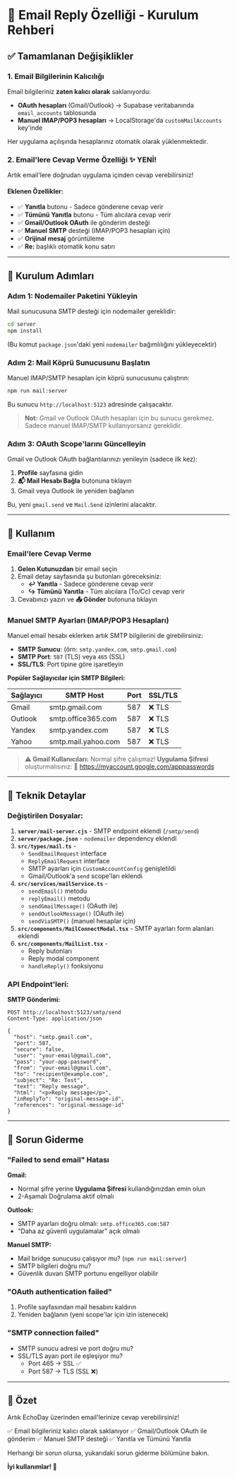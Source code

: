 # 📧 Email Reply Özelliği - Kurulum Rehberi

## ✅ Tamamlanan Değişiklikler

### 1. Email Bilgilerinin Kalıcılığı
Email bilgileriniz **zaten kalıcı olarak** saklanıyordu:
- **OAuth hesapları** (Gmail/Outlook) → Supabase veritabanında `email_accounts` tablosunda
- **Manuel IMAP/POP3 hesapları** → LocalStorage'da `customMailAccounts` key'inde

Her uygulama açılışında hesaplarınız otomatik olarak yüklenmektedir.

### 2. Email'lere Cevap Verme Özelliği ✨ YENİ!
Artık email'lere doğrudan uygulama içinden cevap verebilirsiniz!

#### Eklenen Özellikler:
- ✅ **Yanıtla** butonu - Sadece gönderene cevap verir
- ✅ **Tümünü Yanıtla** butonu - Tüm alıcılara cevap verir
- ✅ **Gmail/Outlook OAuth** ile gönderim desteği
- ✅ **Manuel SMTP** desteği (IMAP/POP3 hesapları için)
- ✅ **Orijinal mesaj** görüntüleme
- ✅ **Re:** başlıklı otomatik konu satırı

---

## 🚀 Kurulum Adımları

### Adım 1: Nodemailer Paketini Yükleyin

Mail sunucusuna SMTP desteği için nodemailer gereklidir:

```bash
cd server
npm install
```

(Bu komut `package.json`'daki yeni `nodemailer` bağımlılığını yükleyecektir)

### Adım 2: Mail Köprü Sunucusunu Başlatın

Manuel IMAP/SMTP hesapları için köprü sunucusunu çalıştırın:

```bash
npm run mail:server
```

Bu sunucu `http://localhost:5123` adresinde çalışacaktır.

> **Not:** Gmail ve Outlook OAuth hesapları için bu sunucu gerekmez. Sadece manuel IMAP/SMTP kullanıyorsanız gereklidir.

### Adım 3: OAuth Scope'larını Güncelleyin

Gmail ve Outlook OAuth bağlantılarınızı yenileyin (sadece ilk kez):

1. **Profile** sayfasına gidin
2. **📬 Mail Hesabı Bağla** butonuna tıklayın
3. Gmail veya Outlook ile yeniden bağlanın

Bu, yeni `gmail.send` ve `Mail.Send` izinlerini alacaktır.

---

## 📝 Kullanım

### Email'lere Cevap Verme

1. **Gelen Kutunuzdan** bir email seçin
2. Email detay sayfasında şu butonları göreceksiniz:
   - **↩️ Yanıtla** - Sadece gönderene cevap verir
   - **↪️ Tümünü Yanıtla** - Tüm alıcılara (To/Cc) cevap verir
3. Cevabınızı yazın ve **📤 Gönder** butonuna tıklayın

### Manuel SMTP Ayarları (IMAP/POP3 Hesapları)

Manuel email hesabı eklerken artık SMTP bilgilerini de girebilirsiniz:

- **SMTP Sunucu**: (örn: `smtp.yandex.com`, `smtp.gmail.com`)
- **SMTP Port**: `587` (TLS) veya `465` (SSL)
- **SSL/TLS**: Port tipine göre işaretleyin

**Popüler Sağlayıcılar için SMTP Bilgileri:**

| Sağlayıcı | SMTP Host | Port | SSL/TLS |
|-----------|-----------|------|---------|
| Gmail | smtp.gmail.com | 587 | ❌ TLS |
| Outlook | smtp.office365.com | 587 | ❌ TLS |
| Yandex | smtp.yandex.com | 587 | ❌ TLS |
| Yahoo | smtp.mail.yahoo.com | 587 | ❌ TLS |

> **⚠️ Gmail Kullanıcıları:** Normal şifre çalışmaz! **Uygulama Şifresi** oluşturmalısınız:
> 🔗 https://myaccount.google.com/apppasswords

---

## 🔧 Teknik Detaylar

### Değiştirilen Dosyalar:

1. **`server/mail-server.cjs`** - SMTP endpoint eklendi (`/smtp/send`)
2. **`server/package.json`** - `nodemailer` dependency eklendi
3. **`src/types/mail.ts`** - 
   - `SendEmailRequest` interface
   - `ReplyEmailRequest` interface
   - SMTP ayarları için `CustomAccountConfig` genişletildi
   - Gmail/Outlook'a `send` scope'ları eklendi
4. **`src/services/mailService.ts`** - 
   - `sendEmail()` metodu
   - `replyEmail()` metodu
   - `sendGmailMessage()` (OAuth ile)
   - `sendOutlookMessage()` (OAuth ile)
   - `sendViaSMTP()` (manuel hesaplar için)
5. **`src/components/MailConnectModal.tsx`** - SMTP ayarları form alanları eklendi
6. **`src/components/MailList.tsx`** - 
   - Reply butonları
   - Reply modal component
   - `handleReply()` fonksiyonu

### API Endpoint'leri:

**SMTP Gönderimi:**
```
POST http://localhost:5123/smtp/send
Content-Type: application/json

{
  "host": "smtp.gmail.com",
  "port": 587,
  "secure": false,
  "user": "your-email@gmail.com",
  "pass": "your-app-password",
  "from": "your-email@gmail.com",
  "to": "recipient@example.com",
  "subject": "Re: Test",
  "text": "Reply message",
  "html": "<p>Reply message</p>",
  "inReplyTo": "original-message-id",
  "references": "original-message-id"
}
```

---

## 🐛 Sorun Giderme

### "Failed to send email" Hatası

**Gmail:**
- Normal şifre yerine **Uygulama Şifresi** kullandığınızdan emin olun
- 2-Aşamalı Doğrulama aktif olmalı

**Outlook:**
- SMTP ayarları doğru olmalı: `smtp.office365.com:587`
- "Daha az güvenli uygulamalar" açık olmalı

**Manuel SMTP:**
- Mail bridge sunucusu çalışıyor mu? (`npm run mail:server`)
- SMTP bilgileri doğru mu?
- Güvenlik duvarı SMTP portunu engelliyor olabilir

### "OAuth authentication failed"

1. Profile sayfasından mail hesabını kaldırın
2. Yeniden bağlanın (yeni scope'lar için izin istenecek)

### "SMTP connection failed"

- SMTP sunucu adresi ve port doğru mu?
- SSL/TLS ayarı port ile eşleşiyor mu?
  - Port 465 → SSL ✅
  - Port 587 → TLS (SSL ❌)

---

## 🎉 Özet

Artık EchoDay üzerinden email'lerinize cevap verebilirsiniz! 

✅ Email bilgileriniz kalıcı olarak saklanıyor
✅ Gmail/Outlook OAuth ile gönderim
✅ Manuel SMTP desteği
✅ Yanıtla ve Tümünü Yanıtla

Herhangi bir sorun olursa, yukarıdaki sorun giderme bölümüne bakın.

**İyi kullanımlar! 🚀**
